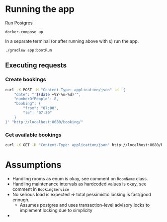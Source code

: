 # Running the app

Run Postgres

```
docker-compose up 
```

In a separate terminal (or after running above with `&`) run the app.

```
./gradlew app:bootRun
```

## Executing requests

### Create bookings

```bash
curl -X POST -H "Content-Type: application/json" -d '{
    "date": "'$(date +%Y-%m-%d)'",
    "numberOfPeople": 8,
    "booking": {
        "from": "07:00",
        "to": "07:30"
    }
}' "http://localhost:8080/booking/"
```

### Get available bookings

```bash
curl -X GET -H "Content-Type: application/json" http://localhost:8080/booking/
```

# Assumptions

- Handling rooms as enum is okay, see comment on `RoomName` class.
- Handling maintenance intervals as hardcoded values is okay, see comment in `BookingService`
- No serious load is expected => total pessimistic locking is fast/good enough.
    - Assumes postgres and uses transaction-level advisory locks to implement locking due to simplicity
- 
